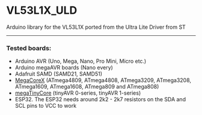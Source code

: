 # VL53L1X_ULD
 Arduino library for the VL53L1X ported from the Ultra Lite Driver from ST


---
### Tested boards:
- Arduino AVR (Uno, Mega, Nano, Pro Mini, Micro etc.)
- Arduino megaAVR boards (Nano every)
- Adafruit SAMD (SAMD21, SAMD51)
- [MegaCoreX](https://github.com/MCUdude/MegaCoreX) (ATmega4809, ATmega4808, ATmega3209, ATmega3208, ATmega1609, ATmega1608, ATmega809 and ATmega808)
- [megaTinyCore](https://github.com/SpenceKonde/megaTinyCore) (tinyAVR 0-series, tinyAVR 1-series)
- ESP32. The ESP32 needs around 2k2 - 2k7 resistors on the SDA and SCL pins to VCC to work
